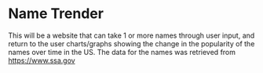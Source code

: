 # Name Trender
  This will be a website that can take 1 or more names through user input, and return to the user charts/graphs
  showing the change in the popularity of the names over time in the US. The data for the names was retrieved from https://www.ssa.gov
  
 
